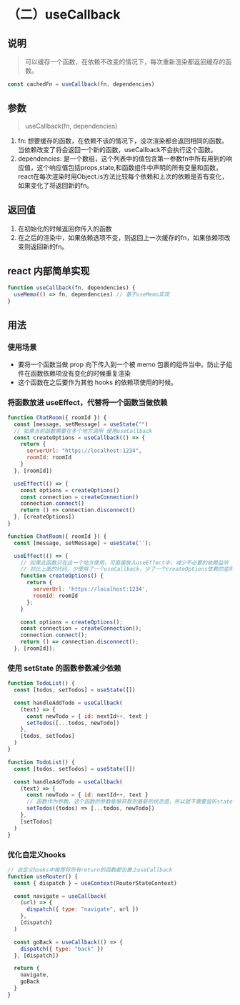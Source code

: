 # （二）useCallback

## 说明

> 可以缓存一个函数，在依赖不改变的情况下，每次重新渲染都返回缓存的函数。

```javascript
const cachedFn = useCallback(fn, dependencies)
```

## 参数

> useCallback(fn, dependencies)

1. fn: 想要缓存的函数，在依赖不该的情况下，没次渲染都会返回相同的函数。当依赖改变了将会返回一个新的函数，useCallback不会执行这个函数。
2. dependencies: 是一个数组，这个列表中的值包含第一参数fn中所有用到的响应值，这个响应值包括props,state,和函数组件中声明的所有变量和函数，react在每次渲染时用Object.is方法比较每个依赖和上次的依赖是否有变化，如果变化了将返回新的fn。

## 返回值

1. 在初始化的时候返回你传入的函数
2. 在之后的渲染中，如果依赖选项不变，则返回上一次缓存的fn，如果依赖项改变则返回新的fn。

## react 内部简单实现

```javascript
function useCallback(fn, dependencies) {
  useMemo(() => fn, dependencies) // 基于useMemo实现
}
```

## 用法

### 使用场景

- 要将一个函数当做 prop 向下传入到一个被 memo 包裹的组件当中。防止子组件在函数依赖项没有变化的时候重复渲染
- 这个函数在之后要作为其他 hooks 的依赖项使用的时候。

### 将函数放进 useEffect，代替将一个函数当做依赖

```javascript
function ChatRoom({ roomId }) {
  const [message, setMessage] = useState("")
  // 如果当前函数需要在多个地方调用 使用useCallback
  const createOptions = useCallback(() => {
    return {
      serverUrl: "https://localhost:1234",
      roomId: roomId
    }
  }, [roomId])

  useEffect(() => {
    const options = createOptions()
    const connection = createConnection()
    connection.connect()
    return () => connection.disconnect()
  }, [createOptions])
}
```

```javascript
function ChatRoom({ roomId }) {
  const [message, setMessage] = useState('');

  useEffect(() => {
    // 如果此函数只在这一个地方使用，可直接放入useEffect中，减少不必要的依赖监听
    // 对比上面的代码，少使用了一个useCallback，少了一个createOptions依赖的监听
    function createOptions() {
      return {
        serverUrl: 'https://localhost:1234',
        roomId: roomId
      };
    }

    const options = createOptions();
    const connection = createConnection();
    connection.connect();
    return () => connection.disconnect();
  }, [roomId]);
```

### 使用 setState 的函数参数减少依赖

```javascript
function TodoList() {
  const [todos, setTodos] = useState([])

  const handleAddTodo = useCallback(
    (text) => {
      const newTodo = { id: nextId++, text }
      setTodos([...todos, newTodo])
    },
    [todos, setTodos]
  )
}
```

```javascript
function TodoList() {
  const [todos, setTodos] = useState([])

  const handleAddTodo = useCallback(
    (text) => {
      const newTodo = { id: nextId++, text }
      // 函数作为参数，这个函数的参数能够获取到最新的状态值，所以就不需要监听state了，通过这种方式解决闭包引发的问题
      setTodos((todos) => [...todos, newTodo])
    },
    [setTodos]
  )
}
```

### 优化自定义hooks

```javascript
// 自定义hooks中推荐将所有return的函数都包裹上useCallback
function useRouter() {
  const { dispatch } = useContext(RouterStateContext)

  const navigate = useCallback(
    (url) => {
      dispatch({ type: "navigate", url })
    },
    [dispatch]
  )

  const goBack = useCallback(() => {
    dispatch({ type: "back" })
  }, [dispatch])

  return {
    navigate,
    goBack
  }
}
```
